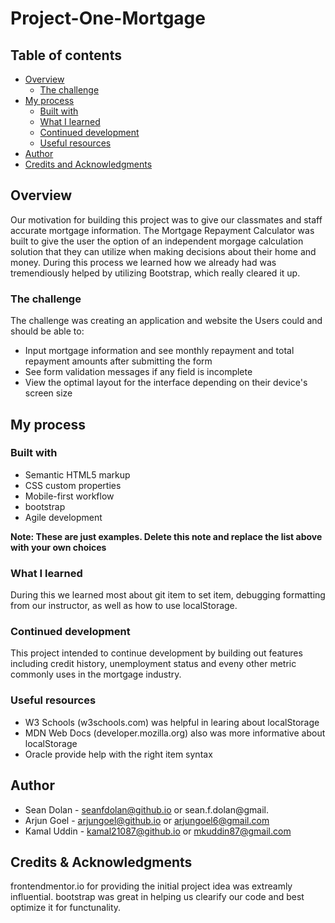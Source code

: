 # Project-One-Mortgage

## Table of contents

- [Overview](#overview)
  - [The challenge](#the-challenge)
- [My process](#my-process)
  - [Built with](#built-with)
  - [What I learned](#what-i-learned)
  - [Continued development](#continued-development)
  - [Useful resources](#useful-resources)
- [Author](#author)
- [Credits and Acknowledgments](#acknowledgments)

## Overview

Our motivation for building this project was to give our classmates and staff accurate mortgage information. The Mortgage Repayment Calculator was built to give the user the option of an independent morgage calculation solution that they can utilize when making decisions about their home and money. During this process we learned how we already had was tremendiously helped by utilizing Bootstrap, which really cleared it up.

### The challenge

The challenge was creating an application and website the Users could and should be able to:

- Input mortgage information and see monthly repayment and total repayment amounts after submitting the form
- See form validation messages if any field is incomplete
- View the optimal layout for the interface depending on their device's screen size

## My process

### Built with

- Semantic HTML5 markup
- CSS custom properties
- Mobile-first workflow
- bootstrap
- Agile development

**Note: These are just examples. Delete this note and replace the list above with your own choices**

### What I learned

During this we learned most about git item to set item, debugging formatting from our instructor, as well as how to use localStorage.

### Continued development

This project intended to continue development by building out features including credit history, unemployment status and eveny other metric commonly uses in the mortgage industry.

### Useful resources

- W3 Schools (w3schools.com) was helpful in learing about localStorage
- MDN Web Docs (developer.mozilla.org) also was more informative about localStorage
- Oracle provide help with the right item syntax

## Author

- Sean Dolan - seanfdolan@github.io or sean.f.dolan@gmail.
- Arjun Goel - arjungoel@github.io or arjungoel6@gmail.com
- Kamal Uddin - kamal21087@github.io or mkuddin87@gmail.com

## Credits & Acknowledgments

frontendmentor.io for providing the initial project idea was extreamly influential.
bootstrap was great in helping us clearify our code and best optimize it for functunality.
